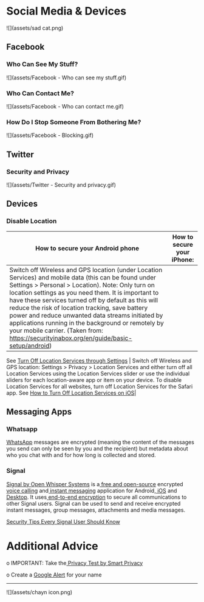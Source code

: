 # Social Media & Devices

![](assets/sad cat.png)

## Facebook

### Who Can See My Stuff?

![](assets/Facebook - Who can see my stuff.gif)



### Who Can Contact Me?

![](assets/Facebook - Who can contact me.gif)



### How Do I Stop Someone From Bothering Me?

![](assets/Facebook - Blocking.gif)




## Twitter

### Security and Privacy

![](assets/Twitter - Security  and privacy.gif)



## Devices

### Disable Location

| How to secure your Android phone | How to secure your iPhone: |
| --- | --- |
| Switch off Wireless and GPS location \(under Location Services\) and mobile data \(this can be found under Settings &gt; Personal &gt; Location\). Note: Only turn on location settings as you need them. It is important to have these services turned off by default  as this will reduce the risk of location tracking, save battery power and reduce unwanted data streams initiated by applications running in the background or remotely by your mobile carrier. (Taken from: https://securityinabox.org/en/guide/basic-setup/android)
See [Turn Off Location Services through Settings](http://www.wikihow.com/Turn-Off-Location-Services-on-an-Android)
 | Switch off Wireless and GPS location: Settings > Privacy > Location Services and either turn off all Location Services using the Location Services slider or use the individual sliders for each location-aware app or item on your device. To disable Location Services for all websites, turn off Location Services for the Safari app.
See [How to Turn Off Location Services on iOS](http://www.tomsguide.com/us/turn-off-location-services-iphone,news-21276.html)|


## Messaging Apps

### Whatsapp

[WhatsApp](https://www.whatsapp.com) messages are encrypted \(meaning the content of the messages you send can only be seen by you and the recipient\) but metadata about who you chat with and for how long is collected and stored.

### Signal

[Signal by Open Whisper Systems](https://whispersystems.org/) is a[ ](https://en.wikipedia.org/wiki/Free_and_open-source_software)[free and open-source](https://en.wikipedia.org/wiki/Free_and_open-source_software&sa=D&ust=1478912695338000&usg=AFQjCNGeZrTk5SpXLtIP8rdwBYKi_EW8ew) encrypted[ voice calling](https://www.google.com/url?q=https://en.wikipedia.org/wiki/Voice_calling&sa=D&ust=1478912695338000&usg=AFQjCNFZgBi7LgOXwClT5w2T3FO0BwXSnQ) and[ instant messaging](https://www.google.com/url?q=https://en.wikipedia.org/wiki/Instant_messaging&sa=D&ust=1478912695339000&usg=AFQjCNHoXsDoewpWnUaxuu0-5F4Aos1H6w) application for Android,[ iOS](https://www.google.com/url?q=https://en.wikipedia.org/wiki/IOS&sa=D&ust=1478912695341000&usg=AFQjCNFFvfrP8d8Z0KOTVQaTMaC7utDpQg) and[ ](https://www.google.com/url?q=https://whispersystems.org/blog/signal-desktop/&sa=D&ust=1478912695341000&usg=AFQjCNH6hD7tXUzlEaQyyQ-CEIIAeu2W2A)[Desktop](https://www.google.com/url?q=https://whispersystems.org/blog/signal-desktop/&sa=D&ust=1478912695342000&usg=AFQjCNHBfEjTHJdIxswAu0yJgUVWeXzROQ). It uses[ ](https://www.google.com/url?q=https://en.wikipedia.org/wiki/End-to-end_encryption&sa=D&ust=1478912695342000&usg=AFQjCNEi5C1kJb__nmiFkCk47K4Umd7rGg)[end-to-end encryption](https://www.google.com/url?q=https://en.wikipedia.org/wiki/End-to-end_encryption&sa=D&ust=1478912695343000&usg=AFQjCNG4Vo3pcqNhwCfVoafL0sdtzb7QHg) to secure all communications to other Signal users. Signal can be used to send and receive encrypted instant messages, group messages, attachments and media messages.

[Security Tips Every Signal User Should Know](https://www.google.com/url?q=https://theintercept.com/2016/07/02/security-tips-every-signal-user-should-know/&sa=D&ust=1478912695344000&usg=AFQjCNEg5QaQwxEpg5CJqH049_FqKIAnYA)

# Additional Advice

o IMPORTANT: Take the[ ](https://www.google.com/url?q=http://smartprivacy.tumblr.com/privacynow&sa=D&ust=1478912695346000&usg=AFQjCNHk6DA9iA5VUGtBxjVsKzxOjBU7sQ)[Privacy Test by Smart Privacy](http://smartprivacy.tumblr.com/privacynow)

o Create a [Google Alert](https://www.google.com/alert) for your name

---
![](assets/chayn icon.png)

